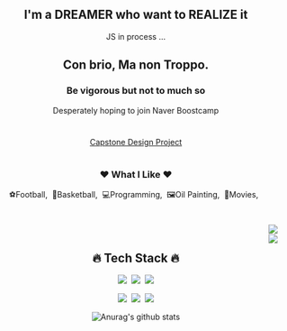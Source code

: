 <div align="center">
<h2>I'm a DREAMER who want to REALIZE it</h2>
<p>JS in process ...</p>
<h2>Con brio, Ma non Troppo.</h2>
<h3>Be vigorous but not to much so</h3>
<p>Desperately hoping to join Naver Boostcamp</p>

#
<a href="https://drive.google.com/file/d/1UY52w0GscOwnXnJaT7RaGU9j-cwkKIet/view?usp=sharing">Capstone Design Project </a>


#
<h3>❤ What I Like ❤</h3>
<p>⚽Football,&nbsp;&nbsp;🏀Basketball,&nbsp;&nbsp;💻Programming,&nbsp;&nbsp;🖼Oil Painting,&nbsp;&nbsp;🎥Movies,&nbsp;&nbsp;</p>

#
<div align="right">
<a href="https://solved.ac/elsh97"><img align="right" src="http://mazassumnida.wtf/api/mini/generate_badge?boj=elsh97" /></a>
<!-- [![solved.ac tier](http://mazassumnida.wtf/api/mini/generate_badge?boj=elsh97)](https://solved.ac/elsh97) -->
<br>
<img align="right" src="https://github-readme-stats.vercel.app/api/top-langs/?username=elsh97&layout=compact&theme=tokyonight">

</div>

<div align="left">
<h2 align="center">🔥 Tech Stack 🔥</h2>

<p align="center"><img src="https://img.shields.io/badge/HTML5-E34F26?style=flat&logo=html5&logoColor=white"/>&nbsp;&nbsp;<img src="https://img.shields.io/badge/CSS3-1572B6?style=flat&logo=css3&logoColor=white"/>&nbsp;&nbsp;<img src="https://img.shields.io/badge/JavaScript-gray?style=flat&logo=JavaScript&logoColor=F7DF1E"/></p>

<p align="center"><img src="https://img.shields.io/badge/Python-white?style=flat&logo=Python&logoColor=#3776AB"/>&nbsp;&nbsp;<img src="https://img.shields.io/badge/Django-brightgreen?style=flat&logo=Django"/>&nbsp;&nbsp;<img src="https://img.shields.io/badge/PostgreSql-blue?logo=postgresql&logoColor=white"/></p>

<!-- <p align="center"><img src="https://img.shields.io/badge/Notion-b4f5bd?style=flat&logo=Notion&logoColor=black"/>&nbsp;&nbsp;<img src="https://img.shields.io/badge/GitHub-gray?style=flat&logo=GitHub&logoColor=black"/>&nbsp;&nbsp;<img src="https://img.shields.io/badge/VScode-grey?style=flat&logo=VisualStudioCode&logoColor=blue"/></p> -->
</div>

![Anurag's github stats](https://github-readme-stats.vercel.app/api?username=elsh97&show_icons=true&theme=tokyonight)


</div>

